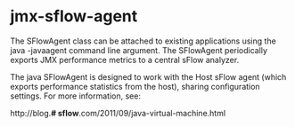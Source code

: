 # jmx-sflow-agent
The SFlowAgent class can be attached to existing applications using the java -javaagent command line argument.
The SFlowAgent periodically exports JMX performance metrics to a central sFlow analyzer.

The java SFlowAgent is designed to work with the Host sFlow agent (which exports performance statistics from the host),
sharing configuration settings. For more information, see:

http://blog.**# sflow**.com/2011/09/java-virtual-machine.html
